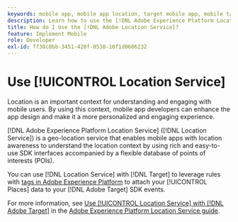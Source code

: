 ```yaml
---
keywords: mobile app, mobile app location, target mobile app, mobile target locations, location service, adobe experience cloud location service, pois, points of interest, sdk, location, mobile app1
description: Learn how to use the [!DNL Adobe Experience Platform Location Service] to enable your mobile apps with location awareness.
title: How do I Use the [!DNL Adobe Location Service]?
feature: Implement Mobile
role: Developer
exl-id: ff38c0bb-3451-420f-8538-10f1d0606232
---
```

# Use [!UICONTROL Location Service]

Location is an important context for understanding and engaging with mobile users. By using this context, mobile app developers can enhance the app design and make it a more personalized and engaging experience.

[!DNL Adobe Experience Platform Location Service] ([!DNL Location Service]) is a geo-location service that enables mobile apps with location awareness to understand the location context by using rich and easy-to-use SDK interfaces accompanied by a flexible database of points of interests (POIs).

You can use [!DNL Location Service] with [!DNL Target] to leverage rules with [tags in Adobe Experience Platform](https://experienceleague.adobe.com/docs/experience-platform/tags/home.html) to attach your [!UICONTROL Places] data to your [!DNL Adobe Target] SDK events.

For more information, see [Use [!UICONTROL Location Service] with [!DNL Adobe Target]](https://experienceleague.adobe.com/docs/places/using/use-places-with-other-solutions/places-target/places-target.html) in the [Adobe Experience Platform Location Service guide](https://experienceleague.adobe.com/docs/places/using/home.html).
